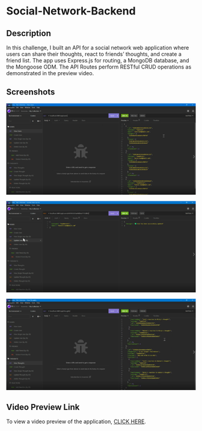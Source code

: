 # Social-Network-Backend

## Description

In this challenge, I built an API for a social network web application where users can share their thoughts, react to friends’ thoughts, and create a friend list. The app uses Express.js for routing, a MongoDB database, and the Mongoose ODM. The API Routes perform RESTful CRUD operations as demonstrated in the preview video.

## Screenshots

![Screenshot of the application](./images/Social%20Network%20API%20Screenshot1.png)

![Screenshot of the application](./images/Social%20Network%20API%20Screenshot2.png)

![Screenshot of the application](./images/Social%20Network%20API%20Screenshot3.png)

## Video Preview Link

To view a video preview of the application, [CLICK HERE](https://drive.google.com/file/d/1yIBQ9DdbpLJJNhF7BzjhyNraZtN_HwyC/view).
